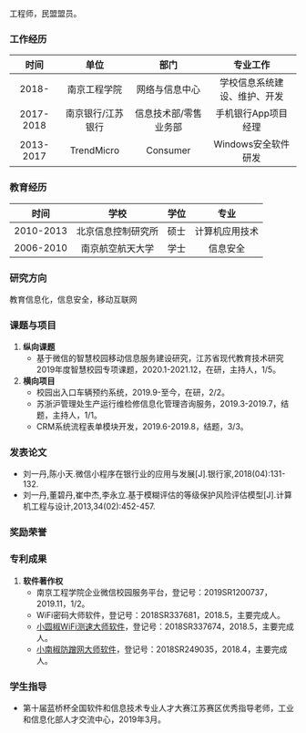 工程师，民盟盟员。

### 工作经历

时间|单位|部门|专业工作
:--:|:--:|:--:|:--:
2018-|南京工程学院|网络与信息中心|学校信息系统建设、维护、开发
2017-2018|南京银行/江苏银行|信息技术部/零售业务部|手机银行App项目经理
2013-2017|TrendMicro |Consumer|Windows安全软件研发

### 教育经历

时间|学校|学位|专业
:--:|:--:|:--:|:--:
2010-2013|北京信息控制研究所|硕士|计算机应用技术
2006-2010|南京航空航天大学|学士|信息安全

### 研究方向
教育信息化，信息安全，移动互联网

### 课题与项目
1. **纵向课题**
   - 基于微信的智慧校园移动信息服务建设研究，江苏省现代教育技术研究2019年度智慧校园专项课题，2020.1-2021.12，在研，主持人，1/5。
2. **横向项目**
   - 校园出入口车辆预约系统，2019.9-至今，在研，2/2。
   - 苏浙沪管理处生产运行维检修信息化管理咨询服务，2019.3-2019.7，结题，主持人，1/1。
   - CRM系统流程表单模块开发，2019.6-2019.8，结题，3/3。 

### 发表论文
- 刘一丹,陈小天.微信小程序在银行业的应用与发展[J].银行家,2018(04):131-132.
- 刘一丹,董碧丹,崔中杰,李永立.基于模糊评估的等级保护风险评估模型[J].计算机工程与设计,2013,34(02):452-457.

### 奖励荣誉

### 专利成果
1. **软件著作权**
   - 南京工程学院企业微信校园服务平台，登记号：2019SR1200737，2019.11，1/2。
   - WiFi密码大师软件，登记号：2018SR337681，2018.5，主要完成人。
   - [小圆椒WiFi测速大师软件](https://sj.qq.com/myapp/detail.htm?apkName=com.xiaonanjiao.speedtest)，登记号：2018SR337674，2018.5，主要完成人。
   - [小南椒防蹭网大师软件](https://sj.qq.com/myapp/detail.htm?apkName=com.fcwds.wifiprotect)，登记号：2018SR249035，2018.4，主要完成人。

### 学生指导
- 第十届蓝桥杯全国软件和信息技术专业人才大赛江苏赛区优秀指导老师，工业和信息化部人才交流中心，2019年3月。
